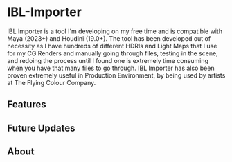 # IBL-Importer

IBL Importer is a tool I'm developing on my free time and is compatible with Maya (2023+) and Houdini (19.0+). 
The tool has been developed out of necessity as I have hundreds of different HDRIs and Light Maps that I use for my CG Renders and manually going through files, testing in the scene, and redoing the process until I found one is extremely time consuming when you have that many files to go through.
IBL Importer has also been proven extremely useful in Production Environment, by being used by artists at The Flying Colour Company.

## Features

## Future Updates

## About
